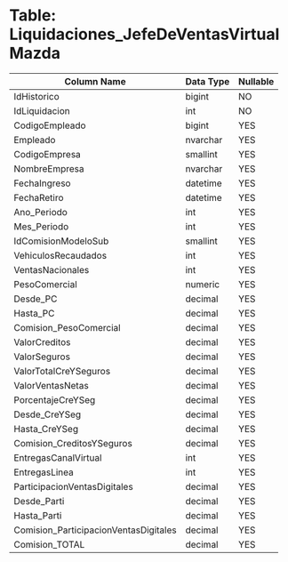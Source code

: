 # Table: Liquidaciones_JefeDeVentasVirtualMazda

| Column Name | Data Type | Nullable |
|-------------|-----------|----------|
| IdHistorico | bigint | NO |
| IdLiquidacion | int | NO |
| CodigoEmpleado | bigint | YES |
| Empleado | nvarchar | YES |
| CodigoEmpresa | smallint | YES |
| NombreEmpresa | nvarchar | YES |
| FechaIngreso | datetime | YES |
| FechaRetiro | datetime | YES |
| Ano_Periodo | int | YES |
| Mes_Periodo | int | YES |
| IdComisionModeloSub | smallint | YES |
| VehiculosRecaudados | int | YES |
| VentasNacionales | int | YES |
| PesoComercial | numeric | YES |
| Desde_PC | decimal | YES |
| Hasta_PC | decimal | YES |
| Comision_PesoComercial | decimal | YES |
| ValorCreditos | decimal | YES |
| ValorSeguros | decimal | YES |
| ValorTotalCreYSeguros | decimal | YES |
| ValorVentasNetas | decimal | YES |
| PorcentajeCreYSeg | decimal | YES |
| Desde_CreYSeg | decimal | YES |
| Hasta_CreYSeg | decimal | YES |
| Comision_CreditosYSeguros | decimal | YES |
| EntregasCanalVirtual | int | YES |
| EntregasLinea | int | YES |
| ParticipacionVentasDigitales | decimal | YES |
| Desde_Parti | decimal | YES |
| Hasta_Parti | decimal | YES |
| Comision_ParticipacionVentasDigitales | decimal | YES |
| Comision_TOTAL | decimal | YES |
